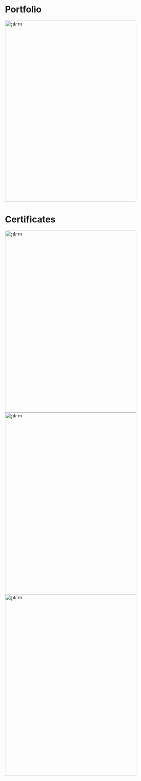 # Portfolio
<img src="https://imgur.com/6ArSghP.jpg" alt="รูปภาพ" width="420" height="580">

# Certificates
<img src="https://imgur.com/6k5IDfs.jpg" alt="รูปภาพ" width="420" height="580">
<img src="https://imgur.com/JFNCcYT.jpg" alt="รูปภาพ" width="420" height="580">
<img src="https://imgur.com/GMatGHX.jpg" alt="รูปภาพ" width="420" height="580">

